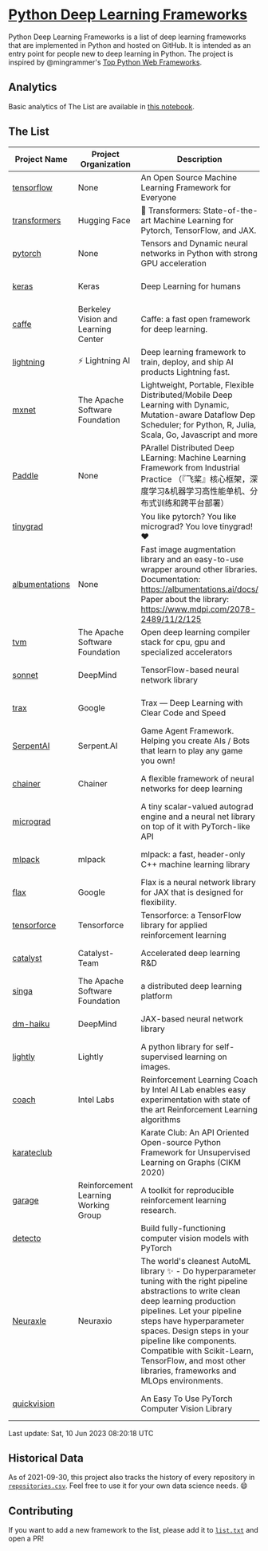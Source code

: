 # [Python Deep Learning Frameworks](https://www.github.com/shimst3r/python-deep-learning-frameworks)

Python Deep Learning Frameworks is a list of deep learning frameworks that are implemented in Python and hosted on GitHub. It is intended as an entry point for people new to deep learning in Python. The project is inspired by @mingrammer's [Top Python Web Frameworks](https://github.com/mingrammer/python-web-framework-stars).

## Analytics

Basic analytics of The List are available in [this notebook](./notebooks/development_over_time.ipynb).

## The List

| Project Name | Project Organization | Description | Stars | Forks | Open Issues | Last Commit |
| ------------ | -------------------- | ----------- | ----: | ----: | ----------: | ----------- |
| [tensorflow](https://tensorflow.org) | None | An Open Source Machine Learning Framework for Everyone | 175402 | 88436 | 2128 | 0 day(s) ago |
| [transformers](https://huggingface.co/transformers) | Hugging Face | 🤗 Transformers: State-of-the-art Machine Learning for Pytorch, TensorFlow, and JAX. | 103431 | 20882 | 747 | 0 day(s) ago |
| [pytorch](https://pytorch.org) | None | Tensors and Dynamic neural networks in Python with strong GPU acceleration | 67688 | 18551 | 12233 | 0 day(s) ago |
| [keras](http://keras.io/) | Keras | Deep Learning for humans | 58564 | 19354 | 391 | 0 day(s) ago |
| [caffe](http://caffe.berkeleyvision.org/) | Berkeley Vision and Learning Center | Caffe: a fast open framework for deep learning. | 33403 | 18994 | 1180 | 0 day(s) ago |
| [lightning](https://lightning.ai) | ⚡️ Lightning AI  | Deep learning framework to train, deploy, and ship AI products Lightning fast. | 23637 | 2929 | 711 | 0 day(s) ago |
| [mxnet](https://mxnet.apache.org) | The Apache Software Foundation | Lightweight, Portable, Flexible Distributed/Mobile Deep Learning with Dynamic, Mutation-aware Dataflow Dep Scheduler; for Python, R, Julia, Scala, Go, Javascript and more | 20424 | 6875 | 1997 | 1 day(s) ago |
| [Paddle](http://www.paddlepaddle.org/) | None | PArallel Distributed Deep LEarning: Machine Learning Framework from Industrial Practice （『飞桨』核心框架，深度学习&机器学习高性能单机、分布式训练和跨平台部署） | 20383 | 5185 | 1999 | 0 day(s) ago |
| [tinygrad](https://github.com/geohot/tinygrad) |  | You like pytorch? You like micrograd? You love tinygrad! ❤️  | 13937 | 1373 | 57 | 0 day(s) ago |
| [albumentations](https://albumentations.ai) | None | Fast image augmentation library and an easy-to-use wrapper around other libraries. Documentation:  https://albumentations.ai/docs/ Paper about the library: https://www.mdpi.com/2078-2489/11/2/125 | 12115 | 1516 | 368 | 0 day(s) ago |
| [tvm](https://tvm.apache.org/) | The Apache Software Foundation | Open deep learning compiler stack for cpu, gpu and specialized accelerators | 9842 | 3065 | 678 | 0 day(s) ago |
| [sonnet](https://sonnet.dev/) | DeepMind | TensorFlow-based neural network library | 9571 | 1359 | 34 | 0 day(s) ago |
| [trax](https://github.com/google/trax) | Google | Trax — Deep Learning with Clear Code and Speed | 7565 | 792 | 107 | 2 day(s) ago |
| [SerpentAI](http://serpent.ai) | Serpent.AI | Game Agent Framework. Helping you create AIs / Bots that learn to play any game you own! | 6509 | 771 | 2 | 0 day(s) ago |
| [chainer](https://chainer.org) | Chainer | A flexible framework of neural networks for deep learning | 5804 | 1389 | 12 | 2 day(s) ago |
| [micrograd](https://github.com/karpathy/micrograd) |  | A tiny scalar-valued autograd engine and a neural net library on top of it with PyTorch-like API | 5234 | 622 | 23 | 0 day(s) ago |
| [mlpack](https://www.mlpack.org/) | mlpack | mlpack: a fast, header-only C++ machine learning library | 4427 | 1503 | 35 | 3 day(s) ago |
| [flax](https://flax.readthedocs.io) | Google | Flax is a neural network library for JAX that is designed for flexibility. | 4393 | 505 | 153 | 0 day(s) ago |
| [tensorforce](https://github.com/tensorforce/tensorforce) | Tensorforce | Tensorforce: a TensorFlow library for applied reinforcement learning | 3237 | 541 | 35 | 7 day(s) ago |
| [catalyst](https://catalyst-team.com) | Catalyst-Team | Accelerated deep learning R&D | 3132 | 400 | 4 | 0 day(s) ago |
| [singa](https://github.com/apache/singa) | The Apache Software Foundation | a distributed deep learning platform | 2836 | 988 | 51 | 2 day(s) ago |
| [dm-haiku](https://dm-haiku.readthedocs.io) | DeepMind | JAX-based neural network library | 2505 | 210 | 99 | 0 day(s) ago |
| [lightly](https://docs.lightly.ai/self-supervised-learning/) | Lightly | A python library for self-supervised learning on images. | 2346 | 201 | 86 | 0 day(s) ago |
| [coach](https://intellabs.github.io/coach/) | Intel Labs | Reinforcement Learning Coach by Intel AI Lab enables easy experimentation with state of the art Reinforcement Learning algorithms | 2248 | 450 | 90 | 5 day(s) ago |
| [karateclub](https://karateclub.readthedocs.io) |  | Karate Club: An API Oriented Open-source Python Framework for Unsupervised Learning on Graphs (CIKM 2020) | 1913 | 231 | 4 | 1 day(s) ago |
| [garage](https://github.com/rlworkgroup/garage) | Reinforcement Learning Working Group | A toolkit for reproducible reinforcement learning research. | 1695 | 292 | 232 | 1 day(s) ago |
| [detecto](https://detecto.readthedocs.io/) |  | Build fully-functioning computer vision models with PyTorch | 593 | 105 | 44 | 3 day(s) ago |
| [Neuraxle](https://www.neuraxle.org/) | Neuraxio | The world's cleanest AutoML library ✨ - Do hyperparameter tuning with the right pipeline abstractions to write clean deep learning production pipelines. Let your pipeline steps have hyperparameter spaces. Design steps in your pipeline like components. Compatible with Scikit-Learn, TensorFlow, and most other libraries, frameworks and MLOps environments. | 568 | 59 | 38 | 12 day(s) ago |
| [quickvision](https://github.com/oke-aditya/quickvision) |  | An Easy To Use PyTorch Computer Vision Library | 50 | 5 | 19 | 24 day(s) ago |

Last update: Sat, 10 Jun 2023 08:20:18 UTC

## Historical Data

As of 2021-09-30, this project also tracks the history of every repository in [`repositories.csv`](./repositories.csv). Feel free to use it for your own data science needs. :smile:

## Contributing

If you want to add a new framework to the list, please add it to [`list.txt`](./python-deep-learning-frameworks/list.txt) and open a PR!
